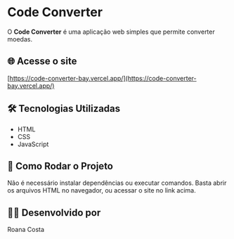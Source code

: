 # Code Converter

O **Code Converter** é uma aplicação web simples que permite converter moedas.

## 🌐 Acesse o site
[https://code-converter-bay.vercel.app/](https://code-converter-bay.vercel.app/)

## 🛠️ Tecnologias Utilizadas
- HTML
- CSS
- JavaScript

## 🚀 Como Rodar o Projeto
Não é necessário instalar dependências ou executar comandos. Basta abrir os arquivos HTML no navegador, ou acessar o site no link acima.

## 👩‍💻 Desenvolvido por
Roana Costa
